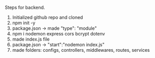 Steps for backend. 


1. Initialized github repo and cloned
2. npm init -y
3. package.json -> made "type": "module"
4. npm i nodemon express cors bcrypt dotenv
5. made index.js file
6. package.json -> "start":"nodemon index.js"
7. made folders: configs, controllers, middlewares, routes, services

